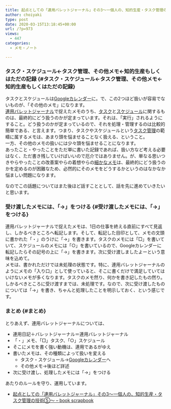 ```yaml
---
title: 起点としての「連用バレットジャーナル」その3〜一個人の、知的生産・タスク管理の技術⑤〜
author: choiyaki
type: post
date: 2020-03-15T13:18:45+00:00
url: /?p=973
views:
  - 447
categories:
  - メモ・ノート

---
```

### タスク・スケジュール←タスク管理、その他メモ←知的生産もしくはただの記録 {#タスク・スケジュール←タスク管理、その他メモ←知的生産もしくはただの記録}

タスクとスケジュールは[Googleカレンダー][1]に。で、この2つほど扱いが容易でないものが、「その他のメモ」になります。  
[連用バレットジャーナル][2]で捉えたメモのうち、[タスク][3]と[スケジュール][4]に関するものは、最終的にどう扱うのかが定まっています。それは、「実行」されるようにすること。どう扱うのかが定まっているので、それを処理・管理するのは比較的簡単である、と言えます。つまり、タスクやスケジュールという[タスク管理][5]の範疇に属するメモは、あまり頭を悩ませることなく扱える、ということ。  
一方、その他のメモの扱いには少々頭を悩ませることになります。  
あったこと・やったことをただ単に書いた記録であれば、扱い方など考える必要はなく、ただ書き残していけばいいので厄介ではありません。が、単なる思いつきやらやったことの改善案やらの着想やらの[細かなメモ][6]は、最終的にどう扱うのかを定めるのが困難なため、必然的にそのメモをどうするかというのはなかなか悩ましい問題になります。

なのでこの話題についてはまた後ほど話すこととして、話を先に進めていきたいと思います。

### 受け渡したメモには、「→」をつける {#受け渡したメモには、「→」をつける}

連用バレットジャーナルで捉えたメモは、1日の仕事を終える直前にすべて見返し、しかるべきところへ転記します。そして、転記した目印として、メモの文頭に書かれた「・」のうけに「→」を書きます。タスクのメモには「□」を書いていて、スケジュールのメモには「○」を書いているので、Googleカレンダーに転記したらその記号の上に「→」を書きます。次に受け渡しましたよーという意味を込めて。  
メモは、書かれただけでは未処理の状態です。特に、連用バレットジャーナルのようにメモの「入り口」として使っていると、そこに書くだけで満足していてはいけないメモが多くなります。タスクのメモ然り、何かを書き記したもの然り。しかるべきところに受け渡すまでは、未処理です。なので、次に受け渡したものについては「→」を書き、ちゃんと処理したことを明示しておく、という感じです。

### まとめ {#まとめ}

とりあえず、連用バレットジャーナルについては、

  * 連用日記＋バレットジャーナル＝連用バレットジャーナル
  * 「・」メモ、「□」タスク、「○」スケジュール
  * そこにメモを書く強い動機は、連用であるがゆえ
  * 書いたメモは、その種類によって扱いを変える 
      * タスク・スケジュール→[Googleカレンダー][1]へ
      * その他メモ→後ほど詳述
  * 次に受け渡し、処理したメモには「→」をつける

あたりのルールを守り、運用しています。

  * [起点としての「連用バレットジャーナル」その3〜一個人の、知的生産・タスク管理の技術⑤〜 &#8211; book scrapbook][7]

 [1]: https://scrapbox.io/choiyaki-hondana/Google%E3%82%AB%E3%83%AC%E3%83%B3%E3%83%80%E3%83%BC
 [2]: https://scrapbox.io/choiyaki-hondana/%E9%80%A3%E7%94%A8%E3%83%90%E3%83%AC%E3%83%83%E3%83%88%E3%82%B8%E3%83%A3%E3%83%BC%E3%83%8A%E3%83%AB
 [3]: https://scrapbox.io/choiyaki-hondana/%E3%82%BF%E3%82%B9%E3%82%AF
 [4]: https://scrapbox.io/choiyaki-hondana/%E3%82%B9%E3%82%B1%E3%82%B8%E3%83%A5%E3%83%BC%E3%83%AB
 [5]: https://scrapbox.io/choiyaki-hondana/%E3%82%BF%E3%82%B9%E3%82%AF%E7%AE%A1%E7%90%86
 [6]: https://scrapbox.io/choiyaki-hondana/%E7%B4%B0%E3%81%8B%E3%81%AA%E3%83%A1%E3%83%A2
 [7]: https://scrapbox.io/choiyaki-hondana/%E8%B5%B7%E7%82%B9%E3%81%A8%E3%81%97%E3%81%A6%E3%81%AE%E3%80%8C%E9%80%A3%E7%94%A8%E3%83%90%E3%83%AC%E3%83%83%E3%83%88%E3%82%B8%E3%83%A3%E3%83%BC%E3%83%8A%E3%83%AB%E3%80%8D%E3%81%9D%E3%81%AE3%E3%80%9C%E4%B8%80%E5%80%8B%E4%BA%BA%E3%81%AE%E3%80%81%E7%9F%A5%E7%9A%84%E7%94%9F%E7%94%A3%E3%83%BB%E3%82%BF%E3%82%B9%E3%82%AF%E7%AE%A1%E7%90%86%E3%81%AE%E6%8A%80%E8%A1%93%E2%91%A4%E3%80%9C